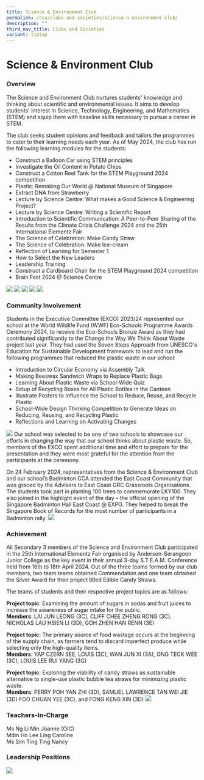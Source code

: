 ```yaml
---
title: Science & Environment Club
permalink: /cca/clubs-and-societies/science-n-environment-club/
description: ""
third_nav_title: Clubs and Societies
variant: tiptap
---
```

Science &amp; Environment Club
==========================


### Overview

The Science and Environment Club nurtures students' knowledge and thinking about scientific and environmental issues. It aims to develop students' interest in Science, Technology, Engineering, and Mathematics (STEM) and equip them with baseline skills necessary to pursue a career in STEM. 

The club seeks student opinions and feedback and tailors the programmes to cater to their learning needs each year. As of May 2024, the club has run the following learning modules for the students:

* Construct a Balloon Car using STEM principles
* Investigate the Oil Content in Potato Chips
* Construct a Cotton Reel Tank for the STEM Playground 2024 competition
* Plastic: Remaking Our World @ National Museum of Singapore
* Extract DNA from Strawberry
* Lecture by Science Centre: What makes a Good Science &amp; Engineering Project?
* Lecture by Science Centre: Writing a Scientific Report
* Introduction to Scientific Communication: A Peer-to-Peer Sharing of the Results from the Climate Crisis Challenge 2024 and the 25th International Elementz Fair
* The Science of Celebration: Make Candy Straw
* The Science of Celebration: Make Ice-cream
* Reflection of Learning for Semester 1
* How to Select the New Leaders
* Leadership Training
* Construct a Cardboard Chair for the STEM Playground 2024 competition
* Brain Fest 2024 @ Science Centre

![](/images/CCA/Clubs%20and%20Societies/1_2_SEC.png)
![](/images/CCA/Clubs%20and%20Societies/3_SEC.png)
![](/images/CCA/Clubs%20and%20Societies/4_5_SEC.png)
![](/images/CCA/Clubs%20and%20Societies/6_7_SEC.png)
![](/images/CCA/Clubs%20and%20Societies/8_SEC.png)

### Community Involvement
Students in the Executive Committee (EXCO) 2023/24 represented our school at the World Wildlife Fund (WWF) Eco-Schools Programme Awards Ceremony 2024, to receive the Eco-Schools Bronze Award as they had contributed significantly to the Change the Way We Think About Waste project last year. They had used the Seven Steps Approach from UNESCO's Education for Sustainable Development framework to lead and run the following programmes that reduced the plastic waste in our school:

* Introduction to Circular Economy via Assembly Talk
* Making Beeswax Sandwich Wraps to Replace Plastic Bags
* Learning About Plastic Waste via School-Wide Quiz
* Setup of Recycling Boxes for All Plastic Bottles in the Canteen
* Illustrate Posters to Influence the School to Reduce, Reuse, and Recycle Plastic
* School-Wide Design Thinking Competition to Generate Ideas on Reducing, Reusing, and Recycling Plastic
* Reflections and Learning on Activating Changes

![](/images/CCA/Clubs%20and%20Societies/11_12_SEC.png)
Our school was selected to be one of two schools to showcase our efforts in changing the way that our school thinks about plastic waste. So, members of the EXCO spent additional time and effort to prepare for the presentation and they were most grateful for the attention from the participants at the ceremony.


On 24 February 2024, representatives from the Science &amp; Environment Club and our school’s Badminton CCA attended the East Coast Community that was graced by the Advisers to East Coast GRC Grassroots Organisations. The students took part in planting 100 trees to commemorate LKY100. They also joined in the highlight event of the day – the official opening of the Singapore Badminton Hall East Coast @ EXPO. They helped to break the Singapore Book of Records for the most number of participants in a Badminton rally.
![](/images/CCA/Clubs%20and%20Societies/13_SEC.png)

### Achievement
All Secondary 3 members of the Science and Environment Club participated in the 25th International Elementz Fair organised by Anderson-Serangoon Junior College as the key event in their annual 3-day S.T.E.A.M. Conference held from 16th to 18th April 2024. Out of the three teams formed by our club members, two team teams obtained Commendation and one team obtained the Silver Award for their project titled Edible Candy Straws. 

The teams of students and their respective project topics are as follows:

<b>Project topic</b>: Examining the amount of sugars in sodas and fruit juices to increase the awareness of sugar intake for the public.
<br><b>Members</b>: LAI JUN LEONG (3C), CLIFF CHEE ZHENG RONG (3C), NICHOLAS LAU HSIEN LI (3D), GOH ZHEN HAN RENN (3E)

<b>Project topic</b>: The primary source of food wastage occurs at the beginning of the supply chain, as farmers tend to discard imperfect produce while selecting only the high-quality items.
<br><b>Members</b>: YAP CZERN SEE, LOUIS (3C), WAN JUN XI (3A), ONG TECK WEE (3C), LOUIS LEE RUI YANG (3G)

<b>Project topic</b>: Exploring the viability of candy straws as sustainable alternative to single-use plastic bubble tea straws for minimizing plastic waste.
<br><b>Members</b>: PERRY POH YAN ZHI (3D), SAMUEL LAWRENCE TAN WEI JIE (3D) FOO CHUAN YEE (3C), and FONG KENG XIN (3D)
![](/images/CCA/Clubs%20and%20Societies/14___15_SEC.png)

### Teachers-In-Charge
Ms Ng Li Min Joanne (OIC) <br>
Mdm Ho Lee Ling Caroline <br>
Ms Sim Ting Ting Nancy

### Leadership Positions
![](/images/CCA/Clubs%20and%20Societies/SnE2024.JPG)